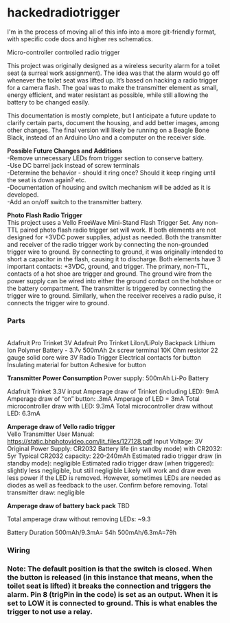 # hackedradiotrigger

I'm in the process of moving all of this info into a more git-friendly format, with specific code docs and higher res schematics.

Micro-controller controlled radio trigger

This project was originally designed as a wireless security alarm for a toilet seat (a surreal work assignment). The idea was that the alarm would go off whenever the toilet seat was lifted up. It’s based on hacking a radio trigger for a camera flash. The goal was to make the transmitter element as small, energy efficient, and water resistant as possible, while still allowing the battery to be changed easily.

This documentation is mostly complete, but I anticipate a future update to clarify certain parts, document the housing, and add better images, among other changes. The final version will likely be running on a Beagle Bone Black, instead of an Arduino Uno and a computer on the receiver side.

<strong>Possible Future Changes and Additions</strong><br>
-Remove unnecessary LEDs from trigger section to conserve battery.<br>
-Use DC barrel jack instead of screw terminals<br>
-Determine the behavior - should it ring once? Should it keep ringing until the seat is down again? etc.<br>
-Documentation of housing and switch mechanism will be added as it is developed.<br>
-Add an on/off switch to the transmitter battery.

<strong>Photo Flash Radio Trigger</strong><br>
This project uses a Vello FreeWave Mini-Stand Flash Trigger Set. Any non-TTL paired photo flash radio trigger set will work. If both elements are not designed for +3VDC power supplies, adjust as needed.
Both the transmitter and receiver of the radio trigger work by connecting the non-grounded trigger wire to ground. By connecting to ground, it was originally intended to short a capacitor in the flash, causing it to discharge. Both elements have 3 important contacts: +3VDC, ground, and trigger. The primary, non-TTL, contacts of a hot shoe are trigger and ground. The ground wire from the power supply can be wired into either the ground contact on the hotshoe or the battery compartment. The transmitter is triggered by connecting the trigger wire to ground. Similarly, when the receiver receives a radio pulse, it connects the trigger wire to ground.

<h3><strong>Parts</strong></h3><br>
Adafruit Pro Trinket 3V
Adafruit Pro Trinket Lilon/LiPoly Backpack
Lithium Ion Polymer Battery - 3.7v 500mAh
2x screw terminal
10K Ohm resistor
22 gauge solid core wire
3V Radio Trigger
Electrical contacts for button
Insulating material for button
Adhesive for button

<strong>Transmitter Power Consumption</strong>
Power supply: 500mAh Li-Po Battery

Adafruit Trinket
3.3V input
Amperage draw of Trinket (including LED): 9mA 
Amperage draw of “on” button: .3mA
Amperage of LED = 3mA
Total microcontroller draw with LED: 9.3mA
Total microcontroller draw without LED: 6.3mA

<strong>Amperage draw of Vello radio trigger</strong></br>
Vello Transmitter User Manual: https://static.bhphotovideo.com/lit_files/127128.pdf
Input Voltage: 3V 
Original Power Supply: CR2032
Battery life (in standby mode) with CR2032: 5yr
Typical CR2032 capacity: 220-240mAh
Estimated radio trigger draw (in standby mode): negligible
Estimated radio trigger draw (when triggered): slightly less negligible, but still negligible
Likely will work and draw even less power if the LED is removed. However, sometimes LEDs are needed as diodes as well as feedback to the user. Confirm before removing.
Total transmitter draw: negligible

<strong>Amperage draw of battery back pack</strong>
TBD

Total amperage draw without removing LEDs:  ~9.3

Battery Duration
500mAh/9.3mA= 54h
500mAh/6.3mA=79h

<h3><strong>Wiring</strong><h3>

Note: The default position is that the switch is closed. When the button is released (in this instance that means, when the toilet seat is lifted) it breaks the connection and triggers the alarm. Pin 8 (trigPin in the code) is set as an output. When it is set to LOW it is connected to ground. This is what enables the trigger to not use a relay.
